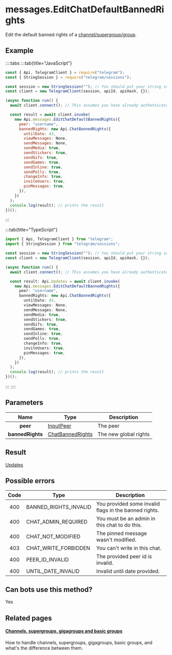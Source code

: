 # messages.EditChatDefaultBannedRights

Edit the default banned rights of a [channel/supergroup/group](https://core.telegram.org/api/channel).

## Example

::::tabs
:::tab{title="JavaScript"}

```js
const { Api, TelegramClient } = require("telegram");
const { StringSession } = require("telegram/sessions");

const session = new StringSession(""); // You should put your string session here
const client = new TelegramClient(session, apiId, apiHash, {});

(async function run() {
  await client.connect(); // This assumes you have already authenticated with .start()

  const result = await client.invoke(
    new Api.messages.EditChatDefaultBannedRights({
      peer: "username",
      bannedRights: new Api.ChatBannedRights({
        untilDate: 43,
        viewMessages: None,
        sendMessages: None,
        sendMedia: true,
        sendStickers: true,
        sendGifs: true,
        sendGames: true,
        sendInline: true,
        sendPolls: true,
        changeInfo: true,
        inviteUsers: true,
        pinMessages: true,
      }),
    })
  );
  console.log(result); // prints the result
})();
```

:::

:::tab{title="TypeScript"}

```ts
import { Api, TelegramClient } from "telegram";
import { StringSession } from "telegram/sessions";

const session = new StringSession(""); // You should put your string session here
const client = new TelegramClient(session, apiId, apiHash, {});

(async function run() {
  await client.connect(); // This assumes you have already authenticated with .start()

  const result: Api.Updates = await client.invoke(
    new Api.messages.EditChatDefaultBannedRights({
      peer: "username",
      bannedRights: new Api.ChatBannedRights({
        untilDate: 43,
        viewMessages: None,
        sendMessages: None,
        sendMedia: true,
        sendStickers: true,
        sendGifs: true,
        sendGames: true,
        sendInline: true,
        sendPolls: true,
        changeInfo: true,
        inviteUsers: true,
        pinMessages: true,
      }),
    })
  );
  console.log(result); // prints the result
})();
```

:::
::::

## Parameters

|       Name       | Type                                                                | Description           |
| :--------------: | ------------------------------------------------------------------- | --------------------- |
|     **peer**     | [InputPeer](https://core.telegram.org/type/InputPeer)               | The peer              |
| **bannedRights** | [ChatBannedRights](https://core.telegram.org/type/ChatBannedRights) | The new global rights |

## Result

[Updates](https://core.telegram.org/type/Updates)

## Possible errors

| Code | Type                  | Description                                           |
| :--: | --------------------- | ----------------------------------------------------- |
| 400  | BANNED_RIGHTS_INVALID | You provided some invalid flags in the banned rights. |
| 400  | CHAT_ADMIN_REQUIRED   | You must be an admin in this chat to do this.         |
| 400  | CHAT_NOT_MODIFIED     | The pinned message wasn't modified.                   |
| 403  | CHAT_WRITE_FORBIDDEN  | You can't write in this chat.                         |
| 400  | PEER_ID_INVALID       | The provided peer id is invalid.                      |
| 400  | UNTIL_DATE_INVALID    | Invalid until date provided.                          |

## Can bots use this method?

Yes

## Related pages

#### [Channels, supergroups, gigagroups and basic groups](https://core.telegram.org/api/channel)

How to handle channels, supergroups, gigagroups, basic groups, and what's the difference between them.
